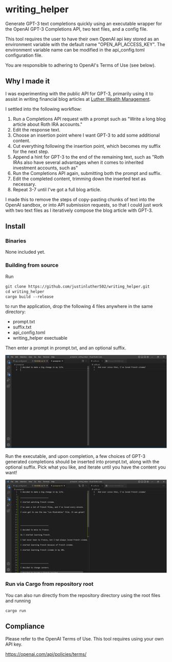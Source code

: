 # writing_helper

Generate GPT-3 text completions quickly using an executable wrapper for the OpenAI GPT-3 Completions API, two text files, and a config file.

This tool requires the user to have their own OpenAI api key stored as an environment variable with the default name "OPEN_API_ACCESS_KEY". The environment variable name can be modified in the api_config.toml configuration file.

You are responsible to adhering to OpenAI's Terms of Use (see below).

## Why I made it

I was experimenting with the public API for GPT-3, primarily using it to assist in writing financial blog articles at [Luther Wealth Management](http://www.lutherwealth.com).

I settled into the following workflow:

1. Run a Completions API request with a prompt such as "Write a long blog article about Roth IRA accounts."
2. Edit the response text.
3. Choose an insertion point where I want GPT-3 to add some additional content.
4. Cut everything following the insertion point, which becomes my suffix for the next step.
5. Append a hint for GPT-3 to the end of the remaining text, such as "Roth IRAs also have several advantages when it comes to inherited investment accounts, such as"
6. Run the Completions API again, submitting both the prompt and suffix.
7. Edit the completed content, trimming down the inserted text as necessary.
8. Repeat 3-7 until I've got a full blog article.

I made this to remove the steps of copy-pasting chunks of text into the OpenAI sandbox, or into API submission requests, so that I could just work with two text files as I iteratively compose the blog article with GPT-3.

## Install

### Binaries

None included yet.

### Building from source

Run

```shell
git clone https://github.com/justinluther502/writing_helper.git
cd writing_helper
cargo build --release
```

to run the application, drop the following 4 files anywhere in the same directory:

- prompt.txt
- suffix.txt
- api_config.toml
- writing_helper exectuable

Then enter a prompt in prompt.txt, and an optional suffix. 

![](images/prompt.png)

Run the executable, and upon completion, a few choices of GPT-3 generated completions should be inserted into prompt.txt, along with the optional suffix. Pick what you like, and iterate until you have the content you want!

![](images/completed.png)

### Run via Cargo from repository root

You can also run directly from the repository directory using the root files and running

```shell
cargo run
```

## Compliance

Please refer to the OpenAI Terms of Use. This tool requires using your own API key.

https://openai.com/api/policies/terms/
